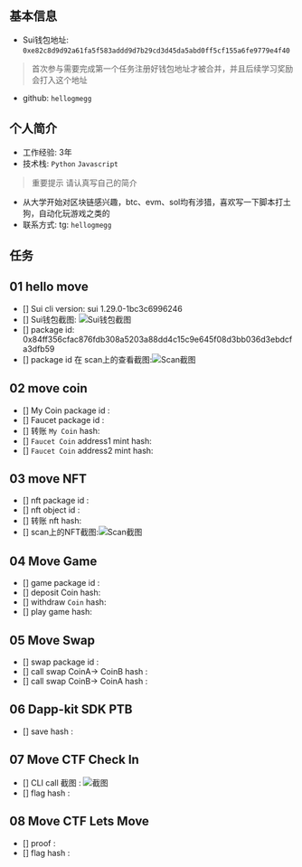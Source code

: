 ## 基本信息
- Sui钱包地址: `0xe82c8d9d92a61fa5f583addd9d7b29cd3d45da5abd0ff5cf155a6fe9779e4f40`
> 首次参与需要完成第一个任务注册好钱包地址才被合并，并且后续学习奖励会打入这个地址
- github: `hellogmegg`

## 个人简介
- 工作经验: 3年
- 技术栈: `Python` `Javascript`
> 重要提示 请认真写自己的简介
- 从大学开始对区块链感兴趣，btc、evm、sol均有涉猎，喜欢写一下脚本打土狗，自动化玩游戏之类的
- 联系方式: tg: `hellogmegg` 

## 任务

##   01 hello move  
- [] Sui cli version: sui 1.29.0-1bc3c6996246
- [] Sui钱包截图: ![Sui钱包截图](./images/sui.png)
- [] package id: 0x84ff356cfac876fdb308a5203a88dd4c15c9e645f08d3bb036d3ebdcfa3dfb59
- [] package id 在 scan上的查看截图:![Scan截图](./images/packageid.png)

##   02 move coin
- [] My Coin package id : 
- [] Faucet package id : 
- [] 转账 `My Coin` hash:
- [] `Faucet Coin` address1 mint hash:
- [] `Faucet Coin` address2 mint hash:

##   03 move NFT
- [] nft package id :
- [] nft object id : 
- [] 转账 nft  hash:
- [] scan上的NFT截图:![Scan截图](./images/你的图片地址)

##   04 Move Game
- [] game package id :
- [] deposit Coin hash:
- [] withdraw `Coin` hash:
- [] play game hash:

##   05 Move Swap
- [] swap package id :
- [] call swap CoinA-> CoinB  hash :
- [] call swap CoinB-> CoinA  hash :

##   06 Dapp-kit SDK PTB
- [] save hash :

##   07 Move CTF Check In
- [] CLI call 截图 : ![截图](./images/你的图片地址)
- [] flag hash :

##   08 Move CTF Lets Move
- [] proof : 
- [] flag hash :
